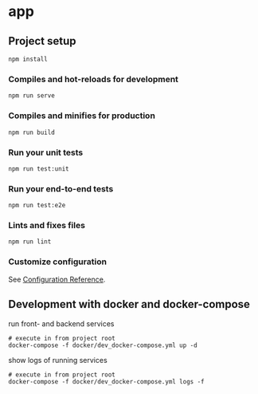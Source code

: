 # app

## Project setup
```
npm install
```

### Compiles and hot-reloads for development
```
npm run serve
```

### Compiles and minifies for production
```
npm run build
```

### Run your unit tests
```
npm run test:unit
```

### Run your end-to-end tests
```
npm run test:e2e
```

### Lints and fixes files
```
npm run lint
```

### Customize configuration
See [Configuration Reference](https://cli.vuejs.org/config/).

## Development with docker and docker-compose
run front- and backend services
```shell script
# execute in from project root
docker-compose -f docker/dev_docker-compose.yml up -d
```

show logs of running services
```shell script
# execute in from project root
docker-compose -f docker/dev_docker-compose.yml logs -f
```